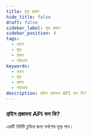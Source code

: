 ```yaml
---
title: মূল্য প্রস্তাব
hide_title: false
draft: false
sidebar_label: মূল্য প্রস্তাব
sidebar_position: 4
tags:
  - ধারণা
  - মুল্য
  - প্রস্তাব
  - পরিভাষা
keywords:
  - ধারণা
  - মুল্য
  - প্রস্তাব
  - পরিভাষা
description: প্রাইস প্রস্তাবনা API কল কি?
---
```


### প্রাইস প্রস্তাবনা API কল কি?

একটি নির্দিষ্ট চুক্তির জন্য সর্বশেষ মূল্য পান।
